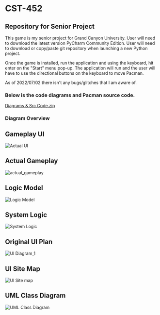 # CST-452
## Repository for Senior Project 




This game is my senior project for Grand Canyon University. 
User will need to download the latest version PyCharm Community Edition.
User will need to download or copy/paste git repository when launching a new Python project. 

Once the game is installed, run the application and using the keyboard, hit enter on the "Start" menu pop-up. 
The application will run and the user will have to use the directional buttons on the keyboard to move Pacman. 

As of 2022/07/02 there isn't any bugs/glitches that I am aware of. 
### Below is the code diagrams and Pacman source code. 
[Diagrams & Src Code.zip](https://github.com/ncramey85/CST-452/files/9035506/Diagrams.Src.Code.zip)

### Diagram Overview 
## Gameplay UI
![Actual UI](https://user-images.githubusercontent.com/35512517/177057525-066ba9cb-19ac-47c6-9ad2-8b933f593045.png)

## Actual Gameplay
![actual_gameplay](https://user-images.githubusercontent.com/35512517/177057527-555ae7fc-9488-485d-8b1e-a5dc74aadb69.png)

## Logic Model
![Logic Model](https://user-images.githubusercontent.com/35512517/177057529-50934e8f-997e-432f-b6e5-d6033d3da76e.png)

## System Logic
![System Logic](https://user-images.githubusercontent.com/35512517/177057531-21c29f94-1615-4a75-bfc2-893120cdd203.png)

## Original UI Plan
![UI Diagram_1](https://user-images.githubusercontent.com/35512517/177057532-e977a0a6-09e6-4707-8aec-9119135521a0.png)

## UI Site Map 
![UI Site map](https://user-images.githubusercontent.com/35512517/177057533-c744a36d-b3c6-46ce-8680-9583de6c354e.png)

## UML Class Diagram 
![UML Class Diagram](https://user-images.githubusercontent.com/35512517/177057534-efec00d2-0e81-4480-99e5-5057e1ee4d67.png)


